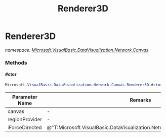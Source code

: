 ﻿---
title: Renderer3D
---

# Renderer3D
_namespace: [Microsoft.VisualBasic.DataVisualization.Network.Canvas](N-Microsoft.VisualBasic.DataVisualization.Network.Canvas.html)_



### Methods

#### #ctor
```csharp
Microsoft.VisualBasic.DataVisualization.Network.Canvas.Renderer3D.#ctor(System.Func{System.Drawing.Graphics},System.Func{System.Drawing.Rectangle},Microsoft.VisualBasic.DataVisualization.Network.Layouts.Interfaces.IForceDirected)
```


|Parameter Name|Remarks|
|--------------|-------|
|canvas|-|
|regionProvider|-|
|iForceDirected|@"T:Microsoft.VisualBasic.DataVisualization.Network.Layouts.ForceDirected3D"|





